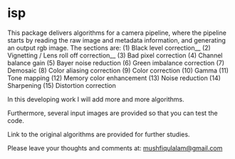 # isp
This package delivers algorithms for a camera pipeline, where the pipeline starts by reading the raw image and metadata information, and generating an output rgb image. The sections are:
(1) Black level correction__
(2) Vignetting / Lens roll off correction__
(3) Bad pixel correction
(4) Channel balance gain
(5) Bayer noise reduction
(6) Green imbalance correction
(7) Demosaic
(8) Color aliasing correction
(9) Color correction
(10) Gamma
(11) Tone mapping
(12) Memory color enhancement
(13) Noise reduction
(14) Sharpening
(15) Distortion correction

In this developing work I will add more and more algorithms.

Furthermore, several input images are provided so that you can test the code.

Link to the original algorithms are provided for further studies.

Please leave your thoughts and comments at: mushfiqulalam@gmail.com
